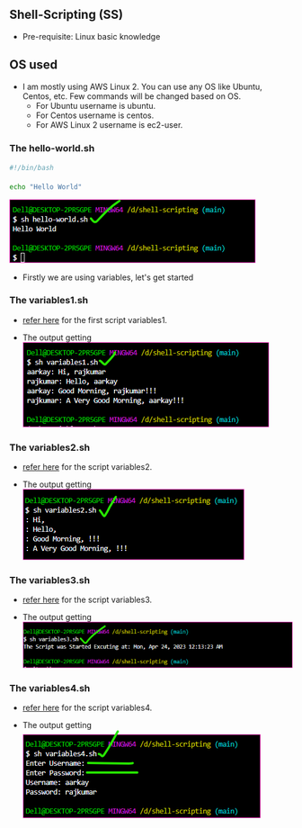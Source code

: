 Shell-Scripting (SS)
--------------------

* Pre-requisite: Linux basic knowledge

OS used
--------

* I am mostly using AWS Linux 2. You can use any OS like Ubuntu, Centos, etc. Few commands will be changed based on OS.
    * For Ubuntu username is ubuntu.
    * For Centos username is centos.
    * For AWS Linux 2 username is ec2-user.

### The hello-world.sh

```bash
#!/bin/bash

echo "Hello World"
```
![preview](Images/ss5.png)

* Firstly we are using variables, let's get started

### The variables1.sh  

* [refer here](https://github.com/qtaarkayapril23/shell-scripting/commit/18d6b2a14412ceefa80ffc6711eabfa04e152467#diff-eb2438092149171548e316f9dda1827048d28e7ef3d5d41b8f49dd267d96fd01) for the first script variables1.

* The output getting
![preview](Images/ss1.png)


### The variables2.sh

* [refer here](https://github.com/qtaarkayapril23/shell-scripting/commit/18d6b2a14412ceefa80ffc6711eabfa04e152467#diff-9731339ca5c929ab416ca6bca927204cbc0e0dbf5e5b64f9f3ed3cfe72ea3380) for the script variables2.

* The output getting
![preview](Images/ss2.png)


### The variables3.sh

* [refer here](https://github.com/qtaarkayapril23/shell-scripting/commit/18d6b2a14412ceefa80ffc6711eabfa04e152467#diff-7c834c54f7cdb526cf218412de20e1cc43e51d848c5f1540ba6bbb53eef360ac) for the script variables3.

* The output getting
![preview](Images/ss3.png)


### The variables4.sh

* [refer here](https://github.com/qtaarkayapril23/shell-scripting/commit/d370311e1a857d5d53e97773a46d8858b667a7a2#diff-670efdd233050912b7bc78e17773b4d26333a81d794616cbc8afa2b50e09f62c) for the script variables4.

* The output getting
![preview](Images/ss4.png)



